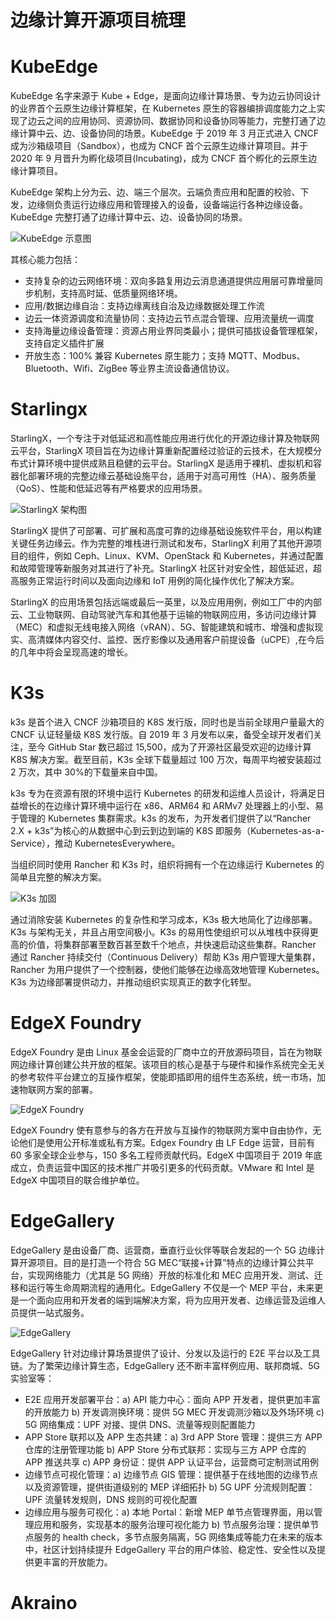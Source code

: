# 边缘计算开源项目梳理

# KubeEdge

KubeEdge 名字来源于 Kube + Edge，是面向边缘计算场景、专为边云协同设计的业界首个云原生边缘计算框架，在 Kubernetes 原生的容器编排调度能力之上实现了边云之间的应用协同、资源协同、数据协同和设备协同等能力，完整打通了边缘计算中云、边、设备协同的场景。KubeEdge 于 2019 年 3 月正式进入 CNCF 成为沙箱级项目（Sandbox），也成为 CNCF 首个云原生边缘计算项目。并于 2020 年 9 月晋升为孵化级项目(Incubating)，成为 CNCF 首个孵化的云原生边缘计算项目。

KubeEdge 架构上分为云、边、端三个层次。云端负责应用和配置的校验、下发，边缘侧负责运行边缘应用和管理接入的设备，设备端运行各种边缘设备。KubeEdge 完整打通了边缘计算中云、边、设备协同的场景。

![KubeEdge 示意图](https://s3.ax1x.com/2021/01/16/sB4bD0.png)

其核心能力包括：

- 支持复杂的边云网络环境：双向多路复用边云消息通道提供应用层可靠增量同步机制，支持高时延、低质量网络环境。
- 应用/数据边缘自治：支持边缘离线自治及边缘数据处理工作流
- 边云一体资源调度和流量协同：支持边云节点混合管理、应用流量统一调度
- 支持海量边缘设备管理：资源占用业界同类最小；提供可插拔设备管理框架，支持自定义插件扩展
- 开放生态：100% 兼容 Kubernetes 原生能力；支持 MQTT、Modbus、Bluetooth、Wifi、ZigBee 等业界主流设备通信协议。

# Starlingx

StarlingX，一个专注于对低延迟和高性能应用进行优化的开源边缘计算及物联网云平台，StarlingX 项目旨在为边缘计算重新配置经过验证的云技术，在大规模分布式计算环境中提供成熟且稳健的云平台。StarlingX 是适用于裸机、虚拟机和容器化部署环境的完整边缘云基础设施平台，适用于对高可用性（HA）、服务质量（QoS）、性能和低延迟等有严格要求的应用场景。

![StarlingX 架构图](https://s3.ax1x.com/2021/01/17/ssOaDS.png)

StarlingX 提供了可部署、可扩展和高度可靠的边缘基础设施软件平台，用以构建关键任务边缘云。作为完整的堆栈进行测试和发布，StarlingX 利用了其他开源项目的组件，例如 Ceph、Linux、KVM、OpenStack 和 Kubernetes，并通过配置和故障管理等新服务对其进行了补充。StarlingX 社区针对安全性，超低延迟，超高服务正常运行时间以及面向边缘和 IoT 用例的简化操作优化了解决方案。

StarlingX 的应用场景包括远端或最后一英里，以及应用用例，例如工厂中的内部云、工业物联网、自动驾驶汽车和其他基于运输的物联网应用，多访问边缘计算（MEC）和虚拟无线电接入网络（vRAN）、5G、智能建筑和城市、增强和虚拟现实、高清媒体内容交付、监控、医疗影像以及通用客户前提设备（uCPE）,在今后的几年中将会呈现高速的增长。

# K3s

k3s 是首个进入 CNCF 沙箱项目的 K8S 发行版，同时也是当前全球用户量最大的 CNCF 认证轻量级 K8S 发行版。自 2019 年 3 月发布以来，备受全球开发者们关注，至今 GitHub Star 数已超过 15,500，成为了开源社区最受欢迎的边缘计算 K8S 解决方案。截至目前，K3s 全球下载量超过 100 万次，每周平均被安装超过 2 万次，其中 30%的下载量来自中国。

k3s 专为在资源有限的环境中运行 Kubernetes 的研发和运维人员设计，将满足日益增长的在边缘计算环境中运行在 x86、ARM64 和 ARMv7 处理器上的小型、易于管理的 Kubernetes 集群需求。k3s 的发布，为开发者们提供了以“Rancher 2.X + k3s”为核心的从数据中心到云到边到端的 K8S 即服务（Kubernetes-as-a-Service），推动 KubernetesEverywhere。

当组织同时使用 Rancher 和 K3s 时，组织将拥有一个在边缘运行 Kubernetes 的简单且完整的解决方案。

![K3s 加固](https://s3.ax1x.com/2021/01/17/ssOy3q.png)

通过消除安装 Kubernetes 的复杂性和学习成本，K3s 极大地简化了边缘部署。K3s 与架构无关，并且占用空间极小。K3s 的易用性使组织可以从堆栈中获得更高的价值，将集群部署至数百甚至数千个地点，并快速启动这些集群。Rancher 通过 Rancher 持续交付（Continuous Delivery）帮助 K3s 用户管理大量集群，Rancher 为用户提供了一个控制器，使他们能够在边缘高效地管理 Kubernetes。K3s 为边缘部署提供动力，并推动组织实现真正的数字化转型。

# EdgeX Foundry

EdgeX Foundry 是由 Linux 基金会运营的厂商中立的开放源码项目，旨在为物联网边缘计算创建公共开放的框架。该项目的核心是基于与硬件和操作系统完全无关的参考软件平台建立的互操作框架，使能即插即用的组件生态系统，统一市场，加速物联网方案的部署。

![EdgeX Foundry](https://s3.ax1x.com/2021/01/17/ssOWbF.png)

EdgeX Foundry 使有意参与的各方在开放与互操作的物联网方案中自由协作，无论他们是使用公开标准或私有方案。Edgex Foundry 由 LF Edge 运营，目前有 60 多家全球企业参与，150 多名工程师贡献代码。EdgeX 中国项目于 2019 年底成立，负责运营中国区的技术推广并吸引更多的代码贡献。VMware 和 Intel 是 EdgeX 中国项目的联合维护单位。

# EdgeGallery

EdgeGallery 是由设备厂商、运营商，垂直行业伙伴等联合发起的一个 5G 边缘计算开源项目。目的是打造一个符合 5G MEC“联接+计算”特点的边缘计算公共平台，实现网络能力（尤其是 5G 网络）开放的标准化和 MEC 应用开发、测试、迁移和运行等生命周期流程的通用化。EdgeGallery 不仅是一个 MEP 平台，未来更是一个面向应用和开发者的端到端解决方案，将为应用开发者、边缘运营及运维人员提供一站式服务。

![EdgeGallery](https://s3.ax1x.com/2021/01/17/ssXlrT.png)

EdgeGallery 针对边缘计算场景提供了设计、分发以及运行的 E2E 平台以及工具链。为了繁荣边缘计算生态，EdgeGallery 还不断丰富样例应用、联邦商城、5G 实验室等：

- E2E 应用开发部署平台：a) API 能力中心：面向 APP 开发者，提供更加丰富的开放能力 b) 开发调测换环境：提供 5G MEC 开发调测沙箱以及外场环境 c) 5G 网络集成：UPF 对接、提供 DNS、流量等规则配置能力
- APP Store 联邦以及 APP 生态共建：a) 3rd APP Store 管理：提供三方 APP 仓库的注册管理功能 b) APP Store 分布式联邦：实现与三方 APP 仓库的 APP 推送共享 c) APP 身份证：提供 APP 认证平台，运营商可定制测试用例
- 边缘节点可视化管理：a) 边缘节点 GIS 管理：提供基于在线地图的边缘节点以及资源管理，提供街道级别的 MEP 详细拓扑 b) 5G UPF 分流规则配置：UPF 流量转发规则，DNS 规则的可视化配置
- 边缘应用与服务可视化：a) 本地 Portal：新增 MEP 单节点管理界面，用以管理应用和服务，实现基本的服务治理可视化能力 b) 节点服务治理：提供单节点服务的 health check，多节点服务隔离，5G 网络集成等能力在未来的版本中，社区计划持续提升 EdgeGallery 平台的用户体验、稳定性、安全性以及提供更丰富的开放能力。

# Akraino
